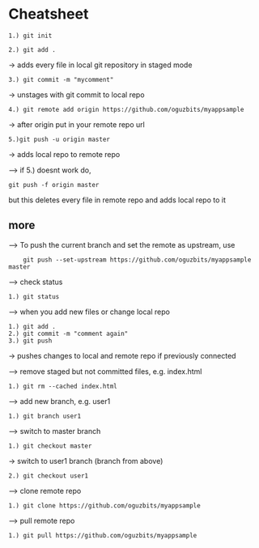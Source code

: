 # Cheatsheet

```
1.) git init
```

```
2.) git add .
```

-> adds every file in local git repository in staged mode

```
3.) git commit -m "mycomment"
```

-> unstages with git commit to local repo

```
4.) git remote add origin https://github.com/oguzbits/myappsample
```

-> after origin put in your remote repo url

```
5.)git push -u origin master
```

-> adds local repo to remote repo

--> if 5.) doesnt work do,

```
git push -f origin master
```

but this deletes every file in remote repo and adds local repo to it

## more

--> To push the current branch and set the remote as upstream, use

```
    git push --set-upstream https://github.com/oguzbits/myappsample master
```

--> check status

```
1.) git status
```

--> when you add new files or change local repo

```
1.) git add .
2.) git commit -m "comment again"
3.) git push
```

-> pushes changes to local and remote repo if previously connected

--> remove staged but not committed files, e.g. index.html

```
1.) git rm --cached index.html
```

--> add new branch, e.g. user1

```
1.) git branch user1
```

--> switch to master branch

```
1.) git checkout master
```

-> switch to user1 branch (branch from above)

```
2.) git checkout user1
```

--> clone remote repo

```
1.) git clone https://github.com/oguzbits/myappsample
```

--> pull remote repo

```
1.) git pull https://github.com/oguzbits/myappsample
```
